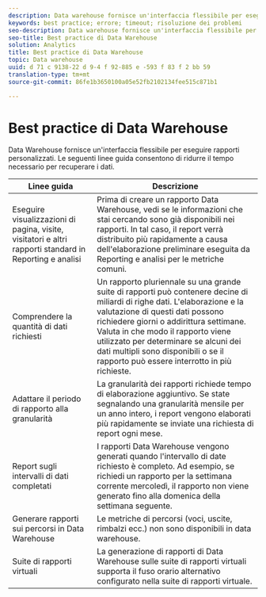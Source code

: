 ```yaml
---
description: Data warehouse fornisce un'interfaccia flessibile per eseguire rapporti personalizzati. Le seguenti linee guida consentono di ridurre il tempo necessario per recuperare i dati.
keywords: best practice; errore; timeout; risoluzione dei problemi
seo-description: Data warehouse fornisce un'interfaccia flessibile per eseguire rapporti personalizzati. Le seguenti linee guida consentono di ridurre il tempo necessario per recuperare i dati.
seo-title: Best practice di Data Warehouse
solution: Analytics
title: Best practice di Data Warehouse
topic: Data warehouse
uuid: d 71 c 9138-22 d 9-4 f 92-885 e -593 f 83 f 2 bb 59
translation-type: tm+mt
source-git-commit: 86fe1b3650100a05e52fb2102134fee515c871b1

---
```



# Best practice di Data Warehouse

Data Warehouse fornisce un'interfaccia flessibile per eseguire rapporti personalizzati. Le seguenti linee guida consentono di ridurre il tempo necessario per recuperare i dati.



| Linee guida | Descrizione |
|--- |--- |
| Eseguire visualizzazioni di pagina, visite, visitatori e altri rapporti standard in Reporting e analisi | Prima di creare un rapporto Data Warehouse, vedi se le informazioni che stai cercando sono già disponibili nei rapporti. In tal caso, il report verrà distribuito più rapidamente a causa dell'elaborazione preliminare eseguita da Reporting e analisi per le metriche comuni. |
| Comprendere la quantità di dati richiesti | Un rapporto pluriennale su una grande suite di rapporti può contenere decine di miliardi di righe dati. L'elaborazione e la valutazione di questi dati possono richiedere giorni o addirittura settimane. Valuta in che modo il rapporto viene utilizzato per determinare se alcuni dei dati multipli sono disponibili o se il rapporto può essere interrotto in più richieste. |
| Adattare il periodo di rapporto alla granularità | La granularità dei rapporti richiede tempo di elaborazione aggiuntivo. Se state segnalando una granularità mensile per un anno intero, i report vengono elaborati più rapidamente se inviate una richiesta di report ogni mese. |
| Report sugli intervalli di dati completati | I rapporti Data Warehouse vengono generati quando l'intervallo di date richiesto è completo. Ad esempio, se richiedi un rapporto per la settimana corrente mercoledì, il rapporto non viene generato fino alla domenica della settimana seguente. |
| Generare rapporti sui percorsi in Data Warehouse | Le metriche di percorsi (voci, uscite, rimbalzi ecc.) non sono disponibili in data warehouse. |
| Suite di rapporti virtuali | La generazione di rapporti di Data Warehouse sulle suite di rapporti virtuali supporta il fuso orario alternativo configurato nella suite di rapporti virtuale. |